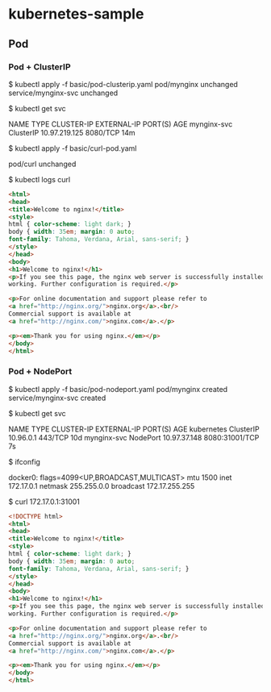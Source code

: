 # kubernetes-sample

## Pod

### Pod + ClusterIP
$ kubectl apply -f basic/pod-clusterip.yaml
pod/mynginx unchanged
service/mynginx-svc unchanged

$ kubectl get svc

NAME          TYPE        CLUSTER-IP      EXTERNAL-IP   PORT(S)    AGE
mynginx-svc   ClusterIP   10.97.219.125   <none>        8080/TCP   14m

$ kubectl apply -f basic/curl-pod.yaml
  
pod/curl unchanged

$ kubectl logs curl
```html
<html>
<head>
<title>Welcome to nginx!</title>
<style>
html { color-scheme: light dark; }
body { width: 35em; margin: 0 auto;
font-family: Tahoma, Verdana, Arial, sans-serif; }
</style>
</head>
<body>
<h1>Welcome to nginx!</h1>
<p>If you see this page, the nginx web server is successfully installed and
working. Further configuration is required.</p>

<p>For online documentation and support please refer to
<a href="http://nginx.org/">nginx.org</a>.<br/>
Commercial support is available at
<a href="http://nginx.com/">nginx.com</a>.</p>

<p><em>Thank you for using nginx.</em></p>
</body>
</html>
```

### Pod + NodePort
$ kubectl apply -f basic/pod-nodeport.yaml
pod/mynginx created
service/mynginx-svc created

$ kubectl get svc
  
NAME          TYPE        CLUSTER-IP     EXTERNAL-IP   PORT(S)          AGE
kubernetes    ClusterIP   10.96.0.1      <none>        443/TCP          10d
mynginx-svc   NodePort    10.97.37.148   <none>        8080:31001/TCP   7s

  
$ ifconfig

docker0: flags=4099<UP,BROADCAST,MULTICAST>  mtu 1500
        inet 172.17.0.1  netmask 255.255.0.0  broadcast 172.17.255.255

$ curl 172.17.0.1:31001
```html
<!DOCTYPE html>
<html>
<head>
<title>Welcome to nginx!</title>
<style>
html { color-scheme: light dark; }
body { width: 35em; margin: 0 auto;
font-family: Tahoma, Verdana, Arial, sans-serif; }
</style>
</head>
<body>
<h1>Welcome to nginx!</h1>
<p>If you see this page, the nginx web server is successfully installed and
working. Further configuration is required.</p>

<p>For online documentation and support please refer to
<a href="http://nginx.org/">nginx.org</a>.<br/>
Commercial support is available at
<a href="http://nginx.com/">nginx.com</a>.</p>

<p><em>Thank you for using nginx.</em></p>
</body>
</html>
```
  

